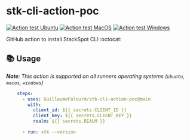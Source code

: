 # stk-cli-action-poc

[![Action test Ubuntu](https://github.com/GuillaumeFalourd/stk-cli-action-poc/actions/workflows/action-test-ubuntu.yml/badge.svg)](https://github.com/GuillaumeFalourd/stk-cli-action-poc/actions/workflows/action-test-ubuntu.yml) [![Action test MacOS](https://github.com/GuillaumeFalourd/stk-cli-action-poc/actions/workflows/action-test-macos.yml/badge.svg)](https://github.com/GuillaumeFalourd/stk-cli-action-poc/actions/workflows/action-test-macos.yml) [![Action test Windows](https://github.com/GuillaumeFalourd/stk-cli-action-poc/actions/workflows/action-test-windows.yml/badge.svg)](https://github.com/GuillaumeFalourd/stk-cli-action-poc/actions/workflows/action-test-windows.yml)

GitHub action to install StackSpot CLI :octocat:

## 📚 Usage

_**Note**: This action is supported on all runners operating systems (`ubuntu`, `macos`, `windows`)_

```yaml
    steps:
      - uses: GuillaumeFalourd/stk-cli-action-poc@main
        with:
          client_id: ${{ secrets.CLIENT_ID }}
          client_key: ${{ secrets.CLIENT_KEY }}
          realm: ${{ secrets.REALM }}

      - run: stk --version
```
